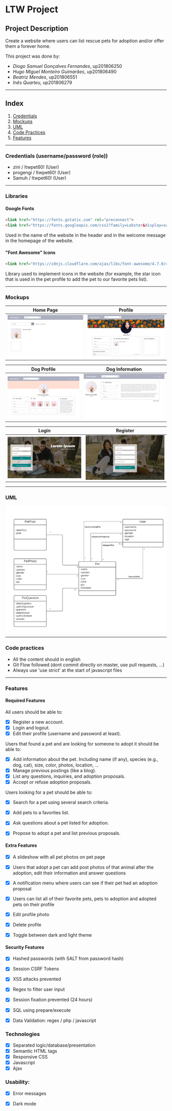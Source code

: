 # LTW Project

## Project Description
Create a website where users can list rescue pets for adoption and/or offer them a forever home.

This project was done by:
- *Diogo Samuel Gonçalves Fernandes*, up201806250
- *Hugo Miguel Monteiro Guimarães*, up201806490
- *Beatriz Mendes*, up201806551
- *Inês Quarteu*, up201806279

---
## Index
1. [Credentials](#credentials)
1. [Mockups](#Mockups)
1. [UML](#UML)
1. [Code Practices](#Code-Practices)
1. [Features](#Features)

---
### Credentials (username/password (role))

- zini / ltwpet60! (User)
- progengi / ltwpet60! (User)
- Samuh / ltwpet60! (User)

---
### Libraries

#### Google Fonts
```html
<link href="https://fonts.gstatic.com" rel="preconnect">
<link href="https://fonts.googleapis.com/css2?family=Lobster&display=swap" rel="stylesheet">
```

Used in the name of the website in the header and in the welcome message in the homepage of the website. 

#### "Font Awesome" Icons
```html
<link href="https://cdnjs.cloudflare.com/ajax/libs/font-awesome/4.7.0/css/font-awesome.min.css" rel="stylesheet">
```

Library used to implement icons in the website (for example, the star icon that is used in the pet profile to add the pet to our favorite pets list).

---
### Mockups

| Home Page | Profile |
| --- | --- |
| ![Home Page](./docs/mockups/home-page.png) | ![Profile](./docs/mockups/profile.png) |

| Dog Profile | Dog Information |
| --- | --- |
| ![Dog Profile](./docs/mockups/dog-profile.png) | ![Information](./docs/mockups/information.png) |


|Login | Register |
| --- | --- |
| ![Login](./docs/mockups/login.png) | ![Register](./docs/mockups/Register.png) |

---
### UML

![Login](./docs/uml.png)

---
### Code practices

- All the content should in english
- Git Flow followed (dont commit directly on master, use pull requests, ...)
- Always use 'use strict' at the start of javascript files

---
### Features


#### Required Features
All users should be able to:
- [x] Register a new account.
- [x] Login and logout.
- [x] Edit their profile (username and password at least).

Users that found a pet and are looking for someone to adopt it should be able to:
- [x] Add information about the pet. Including name (if any), species (e.g., dog, cat), size, color, photos, location, ...
- [x] Manage previous postings (like a blog).
- [x] List any questions, inquiries, and adoption proposals.
- [x] Accept or refuse adoption proposals.

Users looking for a pet should be able to:
- [x] Search for a pet using several search criteria.
- [x] Add pets to a favorites list.
- [x] Ask questions about a pet listed for adoption.
- [x] Propose to adopt a pet and list previous proposals.


#### Extra Features

- [x] A slideshow with all pet photos on pet page
- [x] Users that adopt a pet can add post photos of that animal after the adoption, edit their information and answer questions
- [x] A notification menu where users can see if their pet had an adoption proposal
- [x] Users can list all of their favorite pets, pets to adoption and adopted pets on their profile
- [x] Edit profile photo
- [x] Delete profile
- [x] Toggle between dark and light theme


#### Security Features

- [x] Hashed passwords (with SALT from password hash)
- [x] Session CSRF Tokens
- [x] XSS attacks prevented
- [x] Regex to filter user input
- [x] Session fixation prevented (24 hours)
- [x] SQL using prepare/execute
- [x] Data Validation: regex / php / javascript


### Technologies
- [x] Separated logic/database/presentation
- [x] Semantic HTML tags
- [x] Responsive CSS
- [x] Javascript
- [x] Ajax
     
### Usability:
- [x] Error messages
- [x] Dark mode



